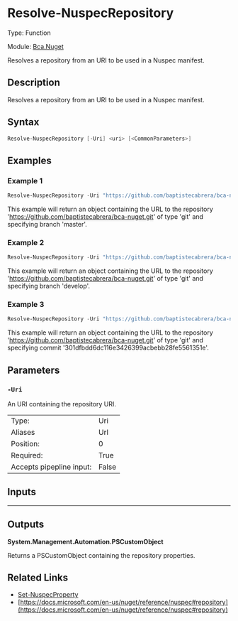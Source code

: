 # Resolve-NuspecRepository
Type: Function

Module: [Bca.Nuget](../ReadMe.md)

Resolves a repository from an URI to be used in a Nuspec manifest.
## Description
Resolves a repository from an URI to be used in a Nuspec manifest.
## Syntax
```powershell
Resolve-NuspecRepository [-Uri] <uri> [<CommonParameters>]
```
## Examples
### Example 1
```powershell
Resolve-NuspecRepository -Uri "https://github.com/baptistecabrera/bca-nuget.git#master"
```
This example will return an object containing the URL to the repository 'https://github.com/baptistecabrera/bca-nuget.git' of type 'git' and specifying branch 'master'.
### Example 2
```powershell
Resolve-NuspecRepository -Uri "https://github.com/baptistecabrera/bca-nuget/tree/develop"
```
This example will return an object containing the URL to the repository 'https://github.com/baptistecabrera/bca-nuget.git' of type 'git' and specifying branch 'develop'.
### Example 3
```powershell
Resolve-NuspecRepository -Uri "https://github.com/baptistecabrera/bca-nuget/commit/301dfbdd6dc116e3426399acbebb28fe5561351e"
```
This example will return an object containing the URL to the repository 'https://github.com/baptistecabrera/bca-nuget.git' of type 'git' and specifying commit '301dfbdd6dc116e3426399acbebb28fe5561351e'.
## Parameters
### `-Uri`
An URI containing the repository URI.

| | |
|:-|:-|
|Type:|Uri|
|Aliases|Url|
|Position:|0|
|Required:|True|
|Accepts pipepline input:|False|

## Inputs
****


## Outputs
**System.Management.Automation.PSCustomObject**

Returns a PSCustomObject containing the repository properties.
## Related Links
- [Set-NuspecProperty](Set-NuspecProperty.md)
- [https://docs.microsoft.com/en-us/nuget/reference/nuspec#repository](https://docs.microsoft.com/en-us/nuget/reference/nuspec#repository)

